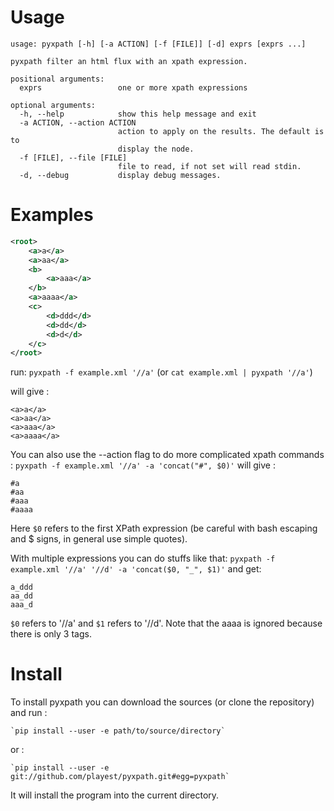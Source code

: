 # Usage

```
usage: pyxpath [-h] [-a ACTION] [-f [FILE]] [-d] exprs [exprs ...]

pyxpath filter an html flux with an xpath expression.

positional arguments:
  exprs                 one or more xpath expressions

optional arguments:
  -h, --help            show this help message and exit
  -a ACTION, --action ACTION
                        action to apply on the results. The default is to
                        display the node.
  -f [FILE], --file [FILE]
                        file to read, if not set will read stdin.
  -d, --debug           display debug messages.
```

# Examples

```xml
<root>
	<a>a</a>
	<a>aa</a>
	<b>
		<a>aaa</a>
	</b>
	<a>aaaa</a>
	<c>
		<d>ddd</d>
		<d>dd</d>
		<d>d</d>
	</c>
</root>
```

run: `pyxpath -f example.xml '//a'` (or `cat example.xml | pyxpath '//a'`)

will give :

```
<a>a</a>
<a>aa</a>
<a>aaa</a>
<a>aaaa</a>
```

You can also use the --action flag to do more complicated xpath commands : `pyxpath -f example.xml '//a' -a 'concat("#", $0)'`
will give :
```
#a
#aa
#aaa
#aaaa
```
Here `$0` refers to the first XPath expression (be careful with bash escaping and $ signs, in general use simple quotes).

With multiple expressions you can do stuffs like that: `pyxpath -f example.xml '//a' '//d' -a 'concat($0, "_", $1)'`
and get:
```
a_ddd
aa_dd
aaa_d
```
`$0` refers to '//a' and `$1` refers to '//d'. Note that the <a>aaaa</a> is ignored because there is only 3 <d> tags.

# Install

To install pyxpath you can download the sources (or clone the repository) and run :

	`pip install --user -e path/to/source/directory`

or :

	`pip install --user -e git://github.com/playest/pyxpath.git#egg=pyxpath`

It will install the program into the current directory.

